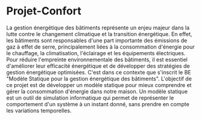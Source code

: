 # Projet-Confort
La gestion énergétique des bâtiments représente un enjeu majeur dans la lutte contre le
changement climatique et la transition énergétique. En effet, les bâtiments sont responsables
d'une part importante des émissions de gaz à effet de serre, principalement liées à la
consommation d'énergie pour le chauffage, la climatisation, l'éclairage et les équipements
électriques. Pour réduire l'empreinte environnementale des bâtiments, il est essentiel d'améliorer
leur efficacité énergétique et de développer des stratégies de gestion énergétique optimisées.
C'est dans ce contexte que s'inscrit le BE "Modèle Statique pour la gestion énergétique des
bâtiments". L'objectif de ce projet est de développer un modèle statique pour mieux comprendre
et gérer la consommation d'énergie dans notre maison. Un modèle statique est un outil de
simulation informatique qui permet de représenter le comportement d'un système à un instant
donné, sans prendre en compte les variations temporelles.
